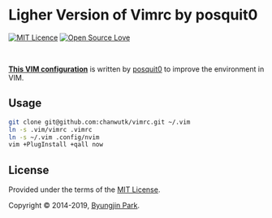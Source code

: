 # **Ligher Version of Vimrc by posquit0**

[![MIT Licence](https://badges.frapsoft.com/os/mit/mit.svg?v=103)](https://opensource.org/licenses/mit-license.php)
[![Open Source Love](https://badges.frapsoft.com/os/v1/open-source.svg?v=103)](https://github.com/ellerbrock/open-source-badge/)

<br />

[**This VIM configuration**](https://github.com/posquit0/vimrc) is written by [posquit0](https://github.com/posquit0/) to improve the environment in VIM.


## Usage

```sh
git clone git@github.com:chanwutk/vimrc.git ~/.vim
ln -s .vim/vimrc .vimrc
ln -s ~/.vim .config/nvim
vim +PlugInstall +qall now
```

## License

Provided under the terms of the [MIT License](https://github.com/posquit0/vimrc/blob/master/LICENSE).

Copyright © 2014-2019, [Byungjin Park](http://www.posquit0.com).
